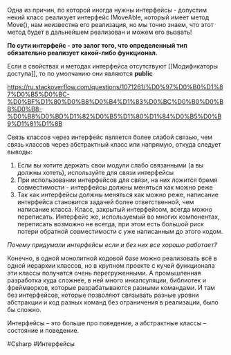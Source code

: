 
Одна из причин, по которой иногда нужны интерфейсы - допустим некий класс реализует интерфейс IMoveAble, который имеет метод Move(), нам неизвестна его реализация, но мы точно знаем, что этот метод будет в дальнейшем реализован и можем его вызвать!

**По сути интерфейс - это залог того, что определенный тип обязательно реализует какой-либо функционал.**

Если в свойствах и методах интерфейса отсутствуют [[Модификаторы доступа]], то по умолчанию они являются **public**

https://ru.stackoverflow.com/questions/1071261/%D0%97%D0%B0%D1%87%D0%B5%D0%BC-%D0%BF%D1%80%D0%B8%D0%B4%D1%83%D0%BC%D0%B0%D0%BB%D0%B8-%D0%B8%D0%BD%D1%82%D0%B5%D1%80%D1%84%D0%B5%D0%B9%D1%81%D1%8B

Cвязь классов через интерфейс является более слабой связью, чем связь классов через абстрактный класс или напрямую, откуда следует выводы:

1. Если вы хотите держать свои модули слабо связанными (а вы должны хотеть), используйте для связи интерфейсы
2. При использовании интерфейсов для связи, на них ложится бремя совместимости - интерфейсы должны меняться как можно реже
3. Так как интерфейсы должны меняться как можно реже, написание интерфейса становится задачей более ответственной, чем написание класса. Класс, закрытый интерфейсом, всегда можно переписать. Интерфейс же, используемый во многих компонентах, переписать возможно не всегда, при этом есть большой риск потери обратной совместимости с уже написанным до этого кодом.

_Почему придумали интерфейсы если и без них все хорошо работает?_

Конечно, в одной монолитной кодовой базе можно реализовать всё в одной иерархии классов, но в крупном проекте с кучей функционала эти классы получатся очень перегруженными. А промышленная разработка куда сложнее, в ней много инкапсуляции, библиотек и фреймворков, которые разрабатываются разными командами. И там без интерфейсов, которые позволяют связывать разные уровни абстракции и код разных команд без ограничения в реализации, было бы сложно.

Интерфейсы – это больше про поведение, а абстрактные классы – состояние и поведение.

#Csharp  #Интерфейсы